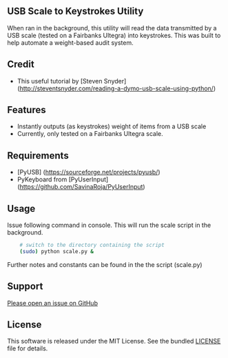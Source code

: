 ## USB Scale to Keystrokes Utility
When ran in the background, this utility will read the data transmitted by a USB scale (tested on a Fairbanks Ultegra) into keystrokes.  This was 
built to help automate a weight-based audit system.

Credit
------------
* This useful tutorial by [Steven Snyder] (http://steventsnyder.com/reading-a-dymo-usb-scale-using-python/)

Features
------------
* Instantly outputs (as keystrokes) weight of items from a USB scale
* Currently, only tested on a Fairbanks Ultegra scale.


Requirements
------------
* [PyUSB] (https://sourceforge.net/projects/pyusb/)
* PyKeyboard from [PyUserInput] (https://github.com/SavinaRoja/PyUserInput)


Usage
------------

Issue following command in console.  This will run the scale script in the background.

```bash
    # switch to the directory containing the script
    (sudo) python scale.py &
```

Further notes and constants can be found in the the script (scale.py)

Support
-------

[Please open an issue on GitHub](https://github.com/andrewevansmith/usb-scale-to-keystrokes-fairbanks/issues)


License
-------

This software is released under the MIT License. See the bundled
[LICENSE](https://github.com/andrewevansmith/usb-scale-to-keystrokes-fairbanks/blob/master/LICENSE)
file for details.

